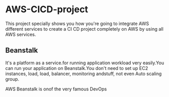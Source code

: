 # AWS-CICD-project
This project specially shows you how you're going to  integrate AWS different services to create a CI CD  project completely on AWS by using all AWS services.  
## Beanstalk
It's a platform as a service.for running application workload very easily.You can run your application on Beanstalk.You don't need to set up EC2 instances, load, load, balancer, monitoring andstuff, not even Auto scaling group.

AWS Beanstalk is onof the very famous DevOps
